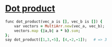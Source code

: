 [1]: http://rosettacode.org/wiki/Dot_product

# [Dot product][1]

```ruby
func dot_product(vec_a is [], vec_b is []) {
    var vectors = MultiArr.new(vec_a, vec_b);
    vectors.map {|a,b| a * b}.sum;
};
say dot_product([1,3,-5], [4,-2,-1]);   # => 3
```